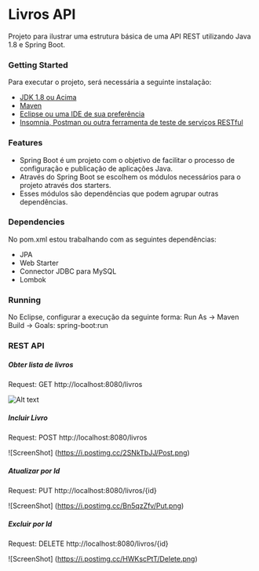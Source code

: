 # Livros API
Projeto para ilustrar uma estrutura básica de uma API REST utilizando Java 1.8 e Spring Boot.

### Getting Started
Para executar o projeto, será necessária a seguinte instalação:

* [JDK 1.8 ou Acima](https://www.java.com/en/download/manual.jsp)
* [Maven](https://maven.apache.org/index.html)
* [Eclipse ou uma IDE de sua preferência](https://www.eclipse.org/downloads/packages/)
* [Insomnia, Postman ou outra ferramenta de teste de serviços RESTful](https://insomnia.rest/)

### Features
* Spring Boot é um projeto com o objetivo de facilitar o processo de configuração e publicação de aplicações Java.
* Através do Spring Boot se escolhem os módulos necessários para o projeto através dos starters.
* Esses módulos são dependências que podem agrupar outras dependências.

### Dependencies
No pom.xml estou trabalhando com as seguintes dependências:
* JPA
* Web Starter
* Connector JDBC para MySQL
* Lombok

### Running
No Eclipse, configurar a execução da seguinte forma:
Run As -> Maven Build -> Goals: spring-boot:run

### REST API
##### Obter lista de livros
Request: GET http://localhost:8080/livros

![Alt text](https://i.postimg.cc/15qRpcWw/Get.png "Optional title")

##### Incluir Livro
Request: POST http://localhost:8080/livros

![ScreenShot]
(https://i.postimg.cc/2SNkTbJJ/Post.png)

##### Atualizar por Id
Request: PUT http://localhost:8080/livros/{id}

![ScreenShot]
(https://i.postimg.cc/Bn5qzZfv/Put.png)

##### Excluir por Id
Request: DELETE http://localhost:8080/livros/{id}

![ScreenShot]
(https://i.postimg.cc/HWKscPtT/Delete.png)








